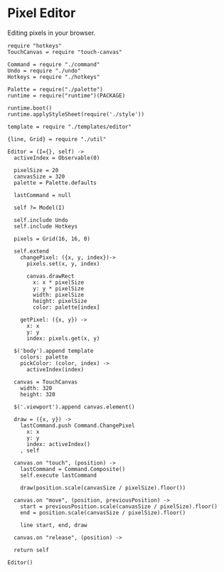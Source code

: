 Pixel Editor
============

Editing pixels in your browser.

    require "hotkeys"
    TouchCanvas = require "touch-canvas"

    Command = require "./command"
    Undo = require "./undo"
    Hotkeys = require "./hotkeys"

    Palette = require("./palette")
    runtime = require("runtime")(PACKAGE)

    runtime.boot()
    runtime.applyStyleSheet(require('./style'))

    template = require "./templates/editor"

    {line, Grid} = require "./util"

    Editor = (I={}, self) ->
      activeIndex = Observable(0)

      pixelSize = 20
      canvasSize = 320
      palette = Palette.defaults

      lastCommand = null

      self ?= Model(I)

      self.include Undo
      self.include Hotkeys

      pixels = Grid(16, 16, 0)

      self.extend
        changePixel: ({x, y, index})->
          pixels.set(x, y, index)

          canvas.drawRect
            x: x * pixelSize
            y: y * pixelSize
            width: pixelSize
            height: pixelSize
            color: palette[index]

        getPixel: ({x, y}) ->
          x: x
          y: y
          index: pixels.get(x, y)

      $('body').append template
        colors: palette
        pickColor: (color, index) ->
          activeIndex(index)

      canvas = TouchCanvas
        width: 320
        height: 320

      $('.viewport').append canvas.element()

      draw = ({x, y}) ->
        lastCommand.push Command.ChangePixel
          x: x
          y: y
          index: activeIndex()
        , self

      canvas.on "touch", (position) ->
        lastCommand = Command.Composite()
        self.execute lastCommand

        draw(position.scale(canvasSize / pixelSize).floor())

      canvas.on "move", (position, previousPosition) ->
        start = previousPosition.scale(canvasSize / pixelSize).floor()
        end = position.scale(canvasSize / pixelSize).floor()

        line start, end, draw

      canvas.on "release", (position) ->

      return self

    Editor()
